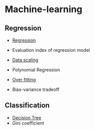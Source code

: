 <h1>Machine-learning</h1>

<h2>Regression</h2>

- [Regression](https://github.com/evelyn82/Machine-learning/blob/main/Regression/README.md)
- Evaluation index of regression model
- [Data scaling](https://github.com/evelyn82/Machine-learning/blob/main/Regression/Data%20scaling.md)

- Polynomial Regression
- [Over fitting](https://github.com/evelyn82/Machine-learning/blob/main/Regression/Overfitting.md)
- Bias-variance tradeoff

<h2>Classification</h2>

- [Decision Tree](https://github.com/evelyn82/Machine-learning/blob/main/Classification/Decision%20Tree.md)
- Gini coefficient

